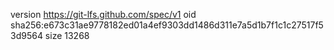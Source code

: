 version https://git-lfs.github.com/spec/v1
oid sha256:e673c31ae9778182ed01a4ef9303dd1486d311e7a5d1b7f1c1c27517f53d9564
size 13268

